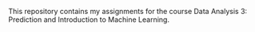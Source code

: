 This repository contains my assignments for the course Data Analysis 3: Prediction and Introduction to Machine Learning.
